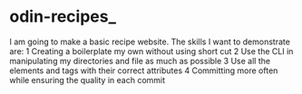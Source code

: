 # odin-recipes_
I am going to make a basic recipe website.
The skills I want to demonstrate are:
1 Creating a boilerplate my own without using short cut
2 Use the CLI in manipulating my directories and file as much as possible
3 Use all the elements and tags with their correct attributes 
4 Committing more often while ensuring the quality in each commit